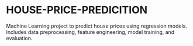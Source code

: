 # HOUSE-PRICE-PREDICITION
Machine Learning project to predict house prices using regression models. Includes data preprocessing, feature engineering, model training, and evaluation.
